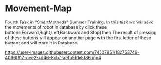 # Movement-Map
Fourth Task in "SmartMethods" Summer Training. In this task we will save the movements of robot in database by click these buttons(Forward,Right,Left,Backward and Stop) then The result of pressing of these buttons will appear on another page with the first letter of these buttons and will store it in Database.


https://user-images.githubusercontent.com/74507851/182753749-4096f917-cee2-4d46-8cb7-aefb5b1e5f86.mp4

